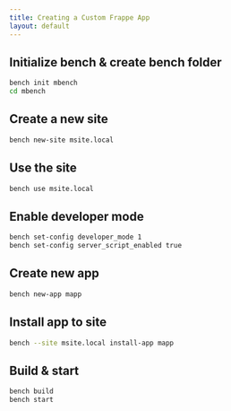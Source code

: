 ```yaml
---
title: Creating a Custom Frappe App
layout: default
---
```



## Initialize bench & create bench folder
```bash
bench init mbench
cd mbench
```

## Create a new site
```bash
bench new-site msite.local
```

## Use the site
```bash
bench use msite.local
```

## Enable developer mode
```bash
bench set-config developer_mode 1
bench set-config server_script_enabled true
```

## Create new app
```bash
bench new-app mapp
```

## Install app to site
```bash
bench --site msite.local install-app mapp
```

## Build & start
```bash
bench build
bench start
```
